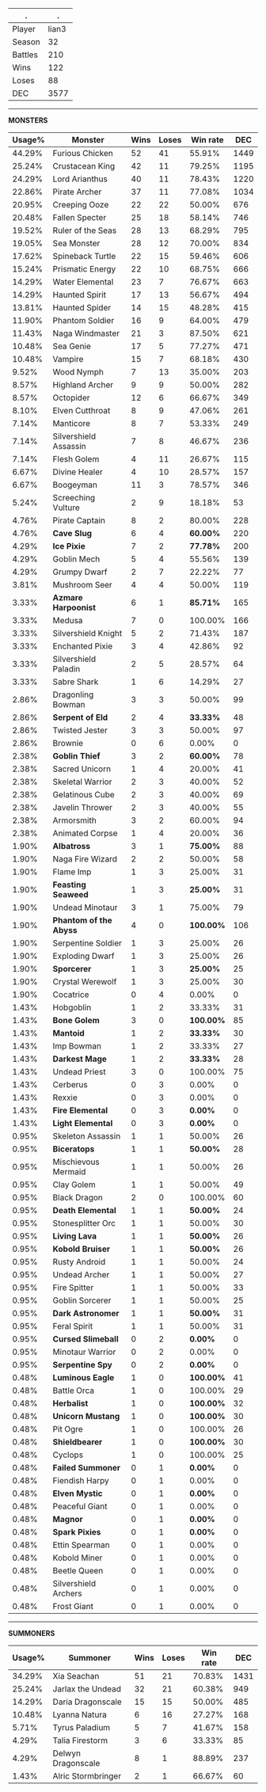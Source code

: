 .|.
|-|-
Player|lian3
Season|32
Battles|210
Wins|122
Loses|88
DEC|3577

---
**MONSTERS**

Usage%|Monster|Wins|Loses|Win rate|DEC|
-|-|-|-|-|-|
44.29%|Furious Chicken|52|41|55.91%|1449|
25.24%|Crustacean King|42|11|79.25%|1195|
24.29%|Lord Arianthus|40|11|78.43%|1220|
22.86%|Pirate Archer|37|11|77.08%|1034|
20.95%|Creeping Ooze|22|22|50.00%|676|
20.48%|Fallen Specter|25|18|58.14%|746|
19.52%|Ruler of the Seas|28|13|68.29%|795|
19.05%|Sea Monster|28|12|70.00%|834|
17.62%|Spineback Turtle|22|15|59.46%|606|
15.24%|Prismatic Energy|22|10|68.75%|666|
14.29%|Water Elemental|23|7|76.67%|663|
14.29%|Haunted Spirit|17|13|56.67%|494|
13.81%|Haunted Spider|14|15|48.28%|415|
11.90%|Phantom Soldier|16|9|64.00%|479|
11.43%|Naga Windmaster|21|3|87.50%|621|
10.48%|Sea Genie|17|5|77.27%|471|
10.48%|Vampire|15|7|68.18%|430|
9.52%|Wood Nymph|7|13|35.00%|203|
8.57%|Highland Archer|9|9|50.00%|282|
8.57%|Octopider|12|6|66.67%|349|
8.10%|Elven Cutthroat|8|9|47.06%|261|
7.14%|Manticore|8|7|53.33%|249|
7.14%|Silvershield Assassin|7|8|46.67%|236|
7.14%|Flesh Golem|4|11|26.67%|115|
6.67%|Divine Healer|4|10|28.57%|157|
6.67%|Boogeyman|11|3|78.57%|346|
5.24%|Screeching Vulture|2|9|18.18%|53|
4.76%|Pirate Captain|8|2|80.00%|228|
4.76%|**Cave Slug**|6|4|**60.00%**|220|
4.29%|**Ice Pixie**|7|2|**77.78%**|200|
4.29%|Goblin Mech|5|4|55.56%|139|
4.29%|Grumpy Dwarf|2|7|22.22%|77|
3.81%|Mushroom Seer|4|4|50.00%|119|
3.33%|**Azmare Harpoonist**|6|1|**85.71%**|165|
3.33%|Medusa|7|0|100.00%|166|
3.33%|Silvershield Knight|5|2|71.43%|187|
3.33%|Enchanted Pixie|3|4|42.86%|92|
3.33%|Silvershield Paladin|2|5|28.57%|64|
3.33%|Sabre Shark|1|6|14.29%|27|
2.86%|Dragonling Bowman|3|3|50.00%|99|
2.86%|**Serpent of Eld**|2|4|**33.33%**|48|
2.86%|Twisted Jester|3|3|50.00%|97|
2.86%|Brownie|0|6|0.00%|0|
2.38%|**Goblin Thief**|3|2|**60.00%**|78|
2.38%|Sacred Unicorn|1|4|20.00%|41|
2.38%|Skeletal Warrior|2|3|40.00%|52|
2.38%|Gelatinous Cube|2|3|40.00%|69|
2.38%|Javelin Thrower|2|3|40.00%|55|
2.38%|Armorsmith|3|2|60.00%|94|
2.38%|Animated Corpse|1|4|20.00%|36|
1.90%|**Albatross**|3|1|**75.00%**|88|
1.90%|Naga Fire Wizard|2|2|50.00%|58|
1.90%|Flame Imp|1|3|25.00%|31|
1.90%|**Feasting Seaweed**|1|3|**25.00%**|31|
1.90%|Undead Minotaur|3|1|75.00%|79|
1.90%|**Phantom of the Abyss**|4|0|**100.00%**|106|
1.90%|Serpentine Soldier|1|3|25.00%|26|
1.90%|Exploding Dwarf|1|3|25.00%|26|
1.90%|**Sporcerer**|1|3|**25.00%**|25|
1.90%|Crystal Werewolf|1|3|25.00%|30|
1.90%|Cocatrice|0|4|0.00%|0|
1.43%|Hobgoblin|1|2|33.33%|31|
1.43%|**Bone Golem**|3|0|**100.00%**|85|
1.43%|**Mantoid**|1|2|**33.33%**|30|
1.43%|Imp Bowman|1|2|33.33%|27|
1.43%|**Darkest Mage**|1|2|**33.33%**|28|
1.43%|Undead Priest|3|0|100.00%|75|
1.43%|Cerberus|0|3|0.00%|0|
1.43%|Rexxie|0|3|0.00%|0|
1.43%|**Fire Elemental**|0|3|**0.00%**|0|
1.43%|**Light Elemental**|0|3|**0.00%**|0|
0.95%|Skeleton Assassin|1|1|50.00%|26|
0.95%|**Biceratops**|1|1|**50.00%**|28|
0.95%|Mischievous Mermaid|1|1|50.00%|26|
0.95%|Clay Golem|1|1|50.00%|49|
0.95%|Black Dragon|2|0|100.00%|60|
0.95%|**Death Elemental**|1|1|**50.00%**|24|
0.95%|Stonesplitter Orc|1|1|50.00%|30|
0.95%|**Living Lava**|1|1|**50.00%**|26|
0.95%|**Kobold Bruiser**|1|1|**50.00%**|26|
0.95%|Rusty Android|1|1|50.00%|24|
0.95%|Undead Archer|1|1|50.00%|27|
0.95%|Fire Spitter|1|1|50.00%|33|
0.95%|Goblin Sorcerer|1|1|50.00%|25|
0.95%|**Dark Astronomer**|1|1|**50.00%**|31|
0.95%|Feral Spirit|1|1|50.00%|31|
0.95%|**Cursed Slimeball**|0|2|**0.00%**|0|
0.95%|Minotaur Warrior|0|2|0.00%|0|
0.95%|**Serpentine Spy**|0|2|**0.00%**|0|
0.48%|**Luminous Eagle**|1|0|**100.00%**|41|
0.48%|Battle Orca|1|0|100.00%|29|
0.48%|**Herbalist**|1|0|**100.00%**|32|
0.48%|**Unicorn Mustang**|1|0|**100.00%**|30|
0.48%|Pit Ogre|1|0|100.00%|26|
0.48%|**Shieldbearer**|1|0|**100.00%**|30|
0.48%|Cyclops|1|0|100.00%|25|
0.48%|**Failed Summoner**|0|1|**0.00%**|0|
0.48%|Fiendish Harpy|0|1|0.00%|0|
0.48%|**Elven Mystic**|0|1|**0.00%**|0|
0.48%|Peaceful Giant|0|1|0.00%|0|
0.48%|**Magnor**|0|1|**0.00%**|0|
0.48%|**Spark Pixies**|0|1|**0.00%**|0|
0.48%|Ettin Spearman|0|1|0.00%|0|
0.48%|Kobold Miner|0|1|0.00%|0|
0.48%|Beetle Queen|0|1|0.00%|0|
0.48%|Silvershield Archers|0|1|0.00%|0|
0.48%|Frost Giant|0|1|0.00%|0|

---
**SUMMONERS**

Usage%|Summoner|Wins|Loses|Win rate|DEC|
-|-|-|-|-|-|
34.29%|Xia Seachan|51|21|70.83%|1431|
25.24%|Jarlax the Undead|32|21|60.38%|949|
14.29%|Daria Dragonscale|15|15|50.00%|485|
10.48%|Lyanna Natura|6|16|27.27%|168|
5.71%|Tyrus Paladium|5|7|41.67%|158|
4.29%|Talia Firestorm|3|6|33.33%|85|
4.29%|Delwyn Dragonscale|8|1|88.89%|237|
1.43%|Alric Stormbringer|2|1|66.67%|60|
